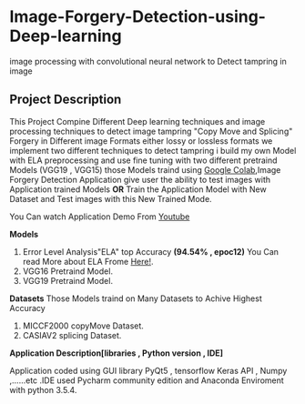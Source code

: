 # Image-Forgery-Detection-using-Deep-learning
image processing with convolutional neural network to Detect tampring in image 
## Project Description
This Project Compine Different Deep learning techniques and image processing techniques to detect image tampring "Copy Move and Splicing" Forgery in Different image Formats either lossy or lossless formats we implement two different techniques to detect tampring i build my own Model with  ELA preprocessing and use fine tuning with two different pretraind Models (VGG19 , VGG15) those Models traind using [Google Colab](https://colab.research.google.com/notebooks/welcome.ipynb#recent=true),Image Forgery Detection Application give user the ability to test images with Application trained Models **OR** Train the Application Model with New Dataset and Test images with this New Trained Mode.

You Can watch Application Demo From [Youtube](https://www.youtube.com/watch?v=8les9jfMM-U&t=111s)

**Models**
1. Error Level Analysis"ELA" top Accuracy **(94.54% , epoc12)** You Can read More about ELA Frome [Here!](https://fotoforensics.com/tutorial-ela.php).
2. VGG16 Pretraind Model.
3. VGG19 Pretraind Model.

**Datasets**
Those Models traind on Many Datasets to Achive Highest Accuracy 
1. MICCF2000 copyMove Dataset.
2. CASIAV2 splicing Dataset.

**Application Description[libraries , Python version , IDE]**

Application coded using GUI library PyQt5 , tensorflow Keras API , Numpy ,......etc .IDE used Pycharm community edition and Anaconda Enviroment with python 3.5.4.
